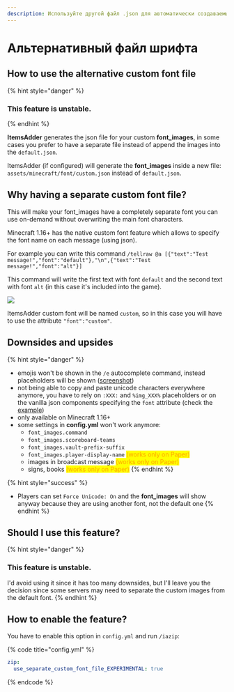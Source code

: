 ```yaml
---
description: Используйте другой файл .json для автоматически создаваемых изображений шрифтов
---
```


# Альтернативный файл шрифта

## How to use the alternative custom font file

{% hint style="danger" %}
### This feature is unstable.
{% endhint %}

**ItemsAdder** generates the json file for your custom **font\_images**, in some cases you prefer to have a separate file instead of append the images into the `default.json`.

ItemsAdder (if configured) will generate the **font\_images** inside a new file: `assets/minecraft/font/custom.json` instead of `default.json`.

## Why having a separate custom font file?

This will make your font\_images have a completely separate font you can use on-demand without overwriting the main font characters.

Minecraft 1.16+ has the native custom font feature which allows to specify the font name on each message (using json).

For example you can write this command `/tellraw @a [{"text":"Test message!","font":"default"},"\n",{"text":"Test message!","font":"alt"}]`

This command will write the first text with font `default` and the second text with font `alt` (in this case it's included into the game).

![](<../../.gitbook/assets/immagine (153).png>)

ItemsAdder custom font will be named `custom`, so in this case you will have to use the attribute `"font":"custom"`.

## Downsides and upsides

{% hint style="danger" %}
* emojis won't be shown in the `/e` autocomplete command, instead placeholders will be shown ([screenshot](https://i.imgur.com/Im9AXae.png))
* not being able to copy and paste unicode characters everywhere anymore, you have to rely on `:XXX:` and `%img_XXX%` placeholders or on the vanilla json components specifying the `font` attribute (check the [example](alternative-font-file.md#why-having-a-separate-custom-font-file))
* only available on Minecraft 1.16+
* some settings in **config.yml** won't work anymore:&#x20;
  * `font_images.command`
  * `font_images.scoreboard-teams`
  * `font_images.vault-prefix-suffix`
  * `font_images.player-display-name` <mark style="color:orange;">(works only on Paper)</mark>
  * images in broadcast message <mark style="color:orange;">(works only on Paper)</mark>
  * signs, books <mark style="color:orange;">(works only on Paper)</mark>
{% endhint %}

{% hint style="success" %}
* Players can set `Force Unicode: On` and the **font\_images** will show anyway because they are using another font, not the default one
{% endhint %}

## Should I use this feature?

{% hint style="danger" %}
### This feature is unstable.

I'd avoid using it since it has too many downsides, but I'll leave you the decision since some servers may need to separate the custom images from the default font.
{% endhint %}

## How to enable the feature?

You have to enable this option in `config.yml` and run `/iazip`:&#x20;

{% code title="config.yml" %}
```yaml
zip:
  use_separate_custom_font_file_EXPERIMENTAL: true
```
{% endcode %}

##
